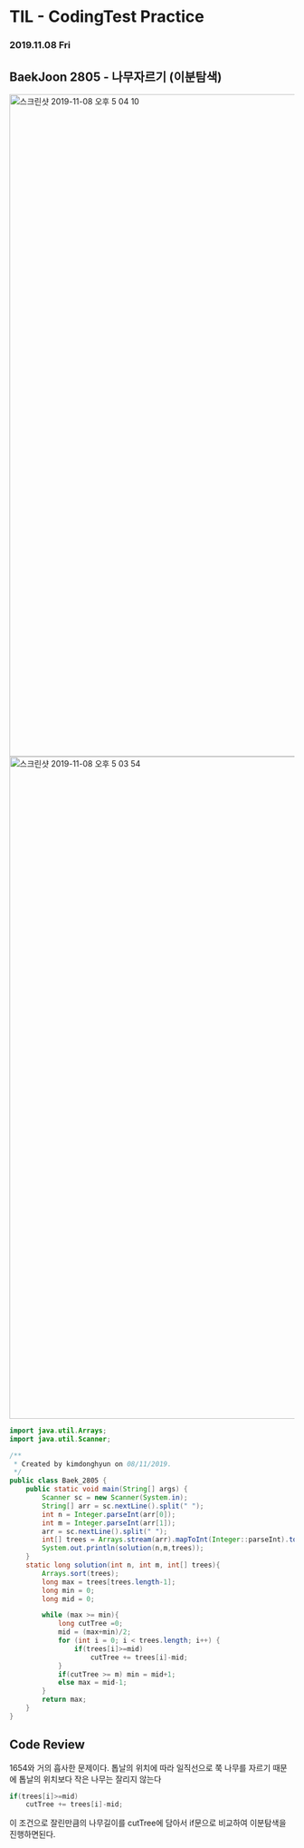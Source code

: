 # TIL - CodingTest Practice 
### 2019.11.08 Fri

## BaekJoon 2805 - 나무자르기 (이분탐색)

<img width="1168" alt="스크린샷 2019-11-08 오후 5 04 10" src="https://user-images.githubusercontent.com/46931527/68459880-dc4b1e00-0249-11ea-9b7f-14f422b8611d.png">
<img width="1168" alt="스크린샷 2019-11-08 오후 5 03 54" src="https://user-images.githubusercontent.com/46931527/68459883-dce3b480-0249-11ea-8ea6-0cdfbc088e8d.png">


```java
import java.util.Arrays;
import java.util.Scanner;

/**
 * Created by kimdonghyun on 08/11/2019.
 */
public class Baek_2805 {
    public static void main(String[] args) {
        Scanner sc = new Scanner(System.in);
        String[] arr = sc.nextLine().split(" ");
        int n = Integer.parseInt(arr[0]);
        int m = Integer.parseInt(arr[1]);
        arr = sc.nextLine().split(" ");
        int[] trees = Arrays.stream(arr).mapToInt(Integer::parseInt).toArray();
        System.out.println(solution(n,m,trees));
    }
    static long solution(int n, int m, int[] trees){
        Arrays.sort(trees);
        long max = trees[trees.length-1];
        long min = 0;
        long mid = 0;

        while (max >= min){
            long cutTree =0;
            mid = (max+min)/2;
            for (int i = 0; i < trees.length; i++) {
                if(trees[i]>=mid)
                    cutTree += trees[i]-mid;
            }
            if(cutTree >= m) min = mid+1;
            else max = mid-1;
        }
        return max;
    }
}

```

## Code Review

1654와 거의 흡사한 문제이다. 톱날의 위치에 따라 일직선으로 쭉 나무를 자르기 때문에 톱날의 위치보다 작은 나무는 잘리지 않는다 

```java
if(trees[i]>=mid)
	cutTree += trees[i]-mid;
```
이 조건으로 잘린만큼의 나무길이를 cutTree에 담아서 if문으로 비교하여 이분탐색을 진행하면된다.


